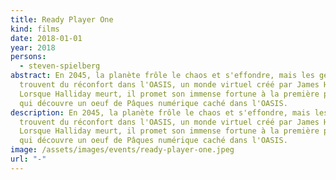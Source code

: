 ```yaml
---
title: Ready Player One
kind: films
date: 2018-01-01
year: 2018
persons:
  - steven-spielberg
abstract: En 2045, la planète frôle le chaos et s'effondre, mais les gens
  trouvent du réconfort dans l'OASIS, un monde virtuel créé par James Halliday.
  Lorsque Halliday meurt, il promet son immense fortune à la première personne
  qui découvre un oeuf de Pâques numérique caché dans l'OASIS.
description: En 2045, la planète frôle le chaos et s'effondre, mais les gens
  trouvent du réconfort dans l'OASIS, un monde virtuel créé par James Halliday.
  Lorsque Halliday meurt, il promet son immense fortune à la première personne
  qui découvre un oeuf de Pâques numérique caché dans l'OASIS.
image: /assets/images/events/ready-player-one.jpeg
url: "-"
---
```

